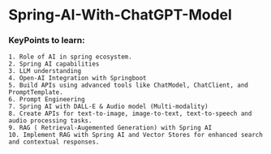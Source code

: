 # Spring-AI-With-ChatGPT-Model

### KeyPoints to learn:
    1. Role of AI in spring ecosystem.
    2. Spring AI capabilities
    3. LLM understanding
    4. Open-AI Integration with Springboot
    5. Build APIs using advanced tools like ChatModel, ChatClient, and PromptTemplate.
    6. Prompt Engineering
    7. Spring AI with DALL-E & Audio model (Multi-modality)
    8. Create APIs for text-to-image, image-to-text, text-to-speech and audio processing tasks.
    9. RAG ( Retrieval-Augemented Generation) with Spring AI
    10. Implement RAG with Spring AI and Vector Stores for enhanced search and contextual responses.

